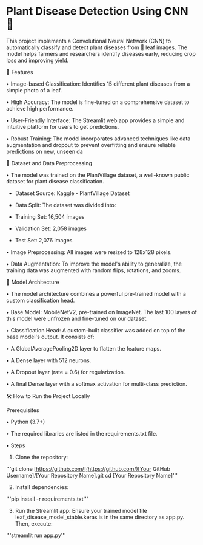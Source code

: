 # Plant Disease Detection Using CNN 🌱 
This project implements a Convolutional Neural Network (CNN) to automatically classify and detect plant diseases from 🌿 leaf images. The model helps farmers and researchers identify diseases early, reducing crop loss and improving yield.


🚀 Features

• Image-based Classification: Identifies 15 different plant diseases from a simple photo of a leaf.

• High Accuracy: The model is fine-tuned on a comprehensive dataset to achieve high performance.

• User-Friendly Interface: The Streamlit web app provides a simple and intuitive platform for users to get predictions.

• Robust Training: The model incorporates advanced techniques like data augmentation and dropout to prevent overfitting and ensure reliable predictions on new, unseen da



📁 Dataset and Data Preprocessing

• The model was trained on the PlantVillage dataset, a well-known public dataset for plant disease classification.

- Dataset Source: Kaggle - PlantVillage Dataset

- Data Split: The dataset was divided into:

- Training Set: 16,504 images

- Validation Set: 2,058 images

- Test Set: 2,076 images

• Image Preprocessing: All images were resized to 128x128 pixels.

• Data Augmentation: To improve the model's ability to generalize, the training data was augmented with random flips, rotations, and zooms.



🧠 Model Architecture

• The model architecture combines a powerful pre-trained model with a custom classification head.

• Base Model: MobileNetV2, pre-trained on ImageNet. The last 100 layers of this model were unfrozen and fine-tuned on our dataset.

• Classification Head: A custom-built classifier was added on top of the base model's output. It consists of:

• A GlobalAveragePooling2D layer to flatten the feature maps.

• A Dense layer with 512 neurons.

• A Dropout layer (rate = 0.6) for regularization.

• A final Dense layer with a softmax activation for multi-class prediction.


🛠️ How to Run the Project Locally


Prerequisites

• Python (3.7+)

• The required libraries are listed in the requirements.txt file.

• Steps

1. Clone the repository:

'''git clone [https://github.com/](https://github.com/)[Your GitHub Username]/[Your Repository Name].git
cd [Your Repository Name]'''

2. Install dependencies:

'''pip install -r requirements.txt'''

3. Run the Streamlit app:
Ensure your trained model file leaf_disease_model_stable.keras is in the same directory as app.py. Then, execute:

'''streamlit run app.py'''
